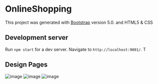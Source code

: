 # OnlineShopping

This project was generated with [Bootstrap](https://getbootstrap.com/docs/5.0/getting-started/introduction/) version 5.0. and HTML5 & CSS

## Development server

Run `npm start` for a dev server. Navigate to `http://localhost:9001/`. T

## Design Pages

![image](https://user-images.githubusercontent.com/113225841/221398725-943c64b9-c89b-4cbc-8b56-ad5ff2cb0b43.png)
![image](https://user-images.githubusercontent.com/113225841/221398751-68d71376-aed0-4c01-acd7-93a7a20c8b55.png)
![image](https://user-images.githubusercontent.com/113225841/221398775-86893b57-1e9d-49e3-a7ce-6531849a945d.png)
